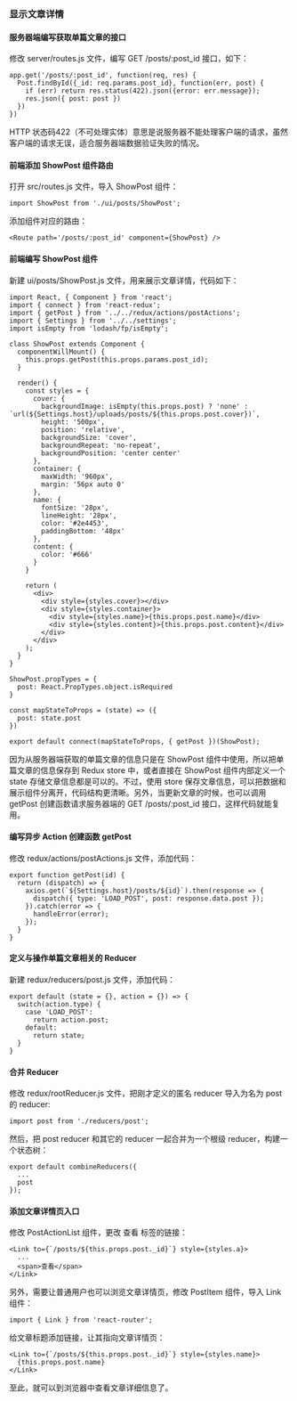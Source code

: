 ### 显示文章详情

#### 服务器端编写获取单篇文章的接口

修改 server/routes.js 文件，编写 GET /posts/:post_id 接口，如下：

```
app.get('/posts/:post_id', function(req, res) {
  Post.findById({_id: req.params.post_id}, function(err, post) {
    if (err) return res.status(422).json({error: err.message});
    res.json({ post: post })
  })
})

```
HTTP 状态码422（不可处理实体）意思是说服务器不能处理客户端的请求，虽然客户端的请求无误，适合服务器端数据验证失败的情况。

#### 前端添加 ShowPost 组件路由

打开 src/routes.js 文件，导入 ShowPost 组件：

```
import ShowPost from './ui/posts/ShowPost';

```
添加组件对应的路由：

```
<Route path='/posts/:post_id' component={ShowPost} />

```
#### 前端编写 ShowPost 组件

新建 ui/posts/ShowPost.js 文件，用来展示文章详情，代码如下：

```
import React, { Component } from 'react';
import { connect } from 'react-redux';
import { getPost } from '../../redux/actions/postActions';
import { Settings } from '../../settings';
import isEmpty from 'lodash/fp/isEmpty';

class ShowPost extends Component {
  componentWillMount() {
    this.props.getPost(this.props.params.post_id);
  }

  render() {
    const styles = {
      cover: {
        backgroundImage: isEmpty(this.props.post) ? 'none' : `url(${Settings.host}/uploads/posts/${this.props.post.cover})`,
        height: '500px',
        position: 'relative',
        backgroundSize: 'cover',
        backgroundRepeat: 'no-repeat',
        backgroundPosition: 'center center'
      },
      container: {
        maxWidth: '960px',
        margin: '56px auto 0'
      },
      name: {
        fontSize: '28px',
        lineHeight: '28px',
        color: '#2e4453',
        paddingBottom: '48px'
      },
      content: {
        color: '#666'
      }
    }

    return (
      <div>
        <div style={styles.cover}></div>
        <div style={styles.container}>
          <div style={styles.name}>{this.props.post.name}</div>
          <div style={styles.content}>{this.props.post.content}</div>
        </div>
      </div>
    );
  }
}

ShowPost.propTypes = {
  post: React.PropTypes.object.isRequired
}

const mapStateToProps = (state) => ({
  post: state.post
})

export default connect(mapStateToProps, { getPost })(ShowPost);

```
因为从服务器端获取的单篇文章的信息只是在 ShowPost 组件中使用，所以把单篇文章的信息保存到 Redux store 中，或者直接在 ShowPost 组件内部定义一个 state 存储文章信息都是可以的。不过，使用 store 保存文章信息，可以把数据和展示组件分离开，代码结构更清晰。另外，当更新文章的时候，也可以调用 getPost 创建函数请求服务器端的 GET /posts/:post_id 接口，这样代码就能复用。

#### 编写异步 Action 创建函数 getPost

修改 redux/actions/postActions.js 文件，添加代码：

```
export function getPost(id) {
  return (dispatch) => {
    axios.get(`${Settings.host}/posts/${id}`).then(response => {
      dispatch({ type: 'LOAD_POST', post: response.data.post });
    }).catch(error => {
      handleError(error);
    });
  }
}

```
#### 定义与操作单篇文章相关的 Reducer

新建 redux/reducers/post.js 文件，添加代码：

```
export default (state = {}, action = {}) => {
  switch(action.type) {
    case 'LOAD_POST':
      return action.post;
    default:
      return state;
  }
}

```
#### 合并 Reducer

修改 redux/rootReducer.js 文件，把刚才定义的匿名 reducer 导入为名为 post 的 reducer:

```
import post from './reducers/post';

```
然后，把 post reducer 和其它的 reducer 一起合并为一个根级 reducer，构建一个状态树：

```
export default combineReducers({
  ...
  post
});

```
#### 添加文章详情页入口

修改 PostActionList 组件，更改 查看 标签的链接：

```
<Link to={`/posts/${this.props.post._id}`} style={styles.a}>
  ...
  <span>查看</span>
</Link>

```
另外，需要让普通用户也可以浏览文章详情页，修改 PostItem 组件，导入 Link 组件：

```
import { Link } from 'react-router';

```
给文章标题添加链接，让其指向文章详情页：

```
<Link to={`/posts/${this.props.post._id}`} style={styles.name}>
  {this.props.post.name}
</Link>

```
至此，就可以到浏览器中查看文章详细信息了。
